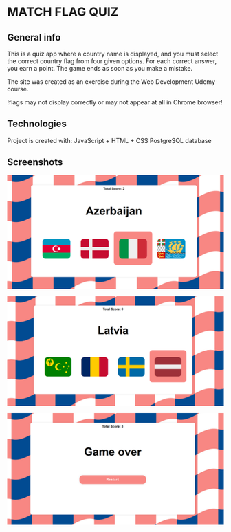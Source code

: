 # MATCH FLAG QUIZ

## General info
This is a quiz app where a country name is displayed, and you must select the correct country flag from four given options. For each correct answer, you earn a point. The game ends as soon as you make a mistake.

The site was created as an exercise during the Web Development Udemy course.

!flags may not display correctly or may not appear at all in Chrome browser!
## Technologies
Project is created with:
JavaScript + HTML + CSS
PostgreSQL database
## Screenshots

![Screenshot1](./images/Screenshot%202024-09-29%20214750.png)

![Screenshot2](./images/Screenshot%202024-09-29%20214811.png)

![Screenshot3](./images/Screenshot%202024-09-29%20215437.png)

